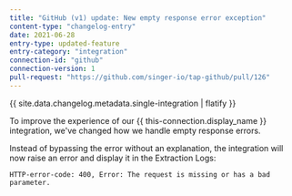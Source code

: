 ```yaml
---
title: "GitHub (v1) update: New empty response error exception"
content-type: "changelog-entry"
date: 2021-06-28
entry-type: updated-feature
entry-category: "integration"
connection-id: "github"
connection-version: 1
pull-request: "https://github.com/singer-io/tap-github/pull/126"
---
```

{{ site.data.changelog.metadata.single-integration | flatify }}

To improve the experience of our {{ this-connection.display_name }} integration, we've changed how we handle empty response errors.

Instead of bypassing the error without an explanation, the integration will now raise an error and display it in the Extraction Logs:

```shell
HTTP-error-code: 400, Error: The request is missing or has a bad parameter.